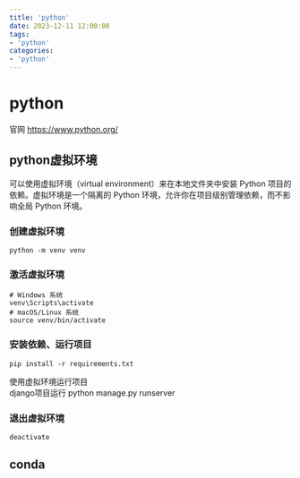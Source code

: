```yaml
---
title: 'python'
date: 2023-12-11 12:00:00
tags:
- 'python'
categories:
- 'python'
---
```

# python
官网 https://www.python.org/
## python虚拟环境
可以使用虚拟环境（virtual environment）来在本地文件夹中安装 Python 项目的依赖。虚拟环境是一个隔离的 Python 环境，允许你在项目级别管理依赖，而不影响全局 Python 环境。
### 创建虚拟环境
```
python -m venv venv
```
### 激活虚拟环境
```
# Windows 系统
venv\Scripts\activate
# macOS/Linux 系统
source venv/bin/activate
```
### 安装依赖、运行项目
```
pip install -r requirements.txt
```
使用虚拟环境运行项目  
django项目运行 python manage.py runserver
### 退出虚拟环境
```
deactivate
```

## conda